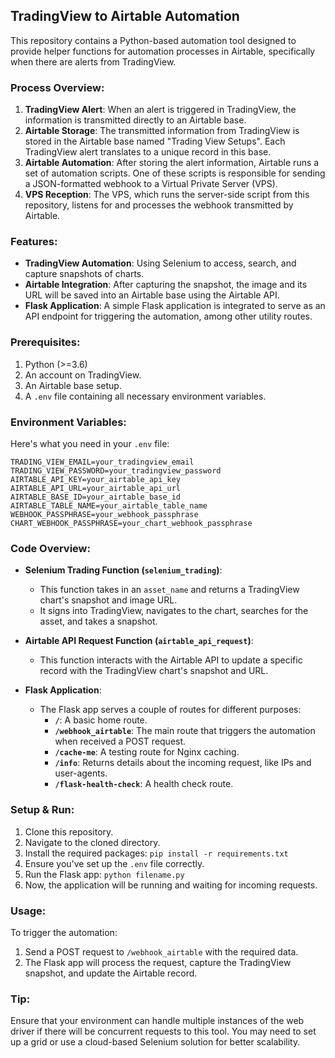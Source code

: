 ## TradingView to Airtable Automation

This repository contains a Python-based automation tool designed to provide helper functions for automation processes in Airtable, specifically when there are alerts from TradingView.

### Process Overview:

1. **TradingView Alert**: When an alert is triggered in TradingView, the information is transmitted directly to an Airtable base.
2. **Airtable Storage**: The transmitted information from TradingView is stored in the Airtable base named "Trading View Setups". Each TradingView alert translates to a unique record in this base.
3. **Airtable Automation**: After storing the alert information, Airtable runs a set of automation scripts. One of these scripts is responsible for sending a JSON-formatted webhook to a Virtual Private Server (VPS).
4. **VPS Reception**: The VPS, which runs the server-side script from this repository, listens for and processes the webhook transmitted by Airtable.

### Features:

- **TradingView Automation**: Using Selenium to access, search, and capture snapshots of charts.
- **Airtable Integration**: After capturing the snapshot, the image and its URL will be saved into an Airtable base using the Airtable API.
- **Flask Application**: A simple Flask application is integrated to serve as an API endpoint for triggering the automation, among other utility routes.

### Prerequisites:

1. Python (>=3.6)
2. An account on TradingView.
3. An Airtable base setup.
4. A `.env` file containing all necessary environment variables.

### Environment Variables:

Here's what you need in your `.env` file:

```env
TRADING_VIEW_EMAIL=your_tradingview_email
TRADING_VIEW_PASSWORD=your_tradingview_password
AIRTABLE_API_KEY=your_airtable_api_key
AIRTABLE_API_URL=your_airtable_api_url
AIRTABLE_BASE_ID=your_airtable_base_id
AIRTABLE_TABLE_NAME=your_airtable_table_name
WEBHOOK_PASSPHRASE=your_webhook_passphrase
CHART_WEBHOOK_PASSPHRASE=your_chart_webhook_passphrase
```

### Code Overview:

- **Selenium Trading Function (`selenium_trading`)**:
  - This function takes in an `asset_name` and returns a TradingView chart's snapshot and image URL.
  - It signs into TradingView, navigates to the chart, searches for the asset, and takes a snapshot.
  
- **Airtable API Request Function (`airtable_api_request`)**:
  - This function interacts with the Airtable API to update a specific record with the TradingView chart's snapshot and URL.
  
- **Flask Application**:
  - The Flask app serves a couple of routes for different purposes:
    - **`/`**: A basic home route.
    - **`/webhook_airtable`**: The main route that triggers the automation when received a POST request.
    - **`/cache-me`**: A testing route for Nginx caching.
    - **`/info`**: Returns details about the incoming request, like IPs and user-agents.
    - **`/flask-health-check`**: A health check route.

### Setup & Run:

1. Clone this repository.
2. Navigate to the cloned directory.
3. Install the required packages: `pip install -r requirements.txt`
4. Ensure you've set up the `.env` file correctly.
5. Run the Flask app: `python filename.py`
6. Now, the application will be running and waiting for incoming requests.

### Usage:

To trigger the automation:

1. Send a POST request to `/webhook_airtable` with the required data.
2. The Flask app will process the request, capture the TradingView snapshot, and update the Airtable record.

### Tip:

Ensure that your environment can handle multiple instances of the web driver if there will be concurrent requests to this tool. You may need to set up a grid or use a cloud-based Selenium solution for better scalability.

